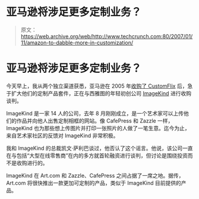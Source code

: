 # 亚马逊将涉足更多定制业务？

> 原文：<https://web.archive.org/web/http://www.techcrunch.com:80/2007/01/11/amazon-to-dabble-more-in-customization/>

# 亚马逊将涉足更多定制业务？

 [](https://web.archive.org/web/20220930222812/http://www.imagekind.com/) 今天早上，我从两个独立渠道获悉，亚马逊在 2005 年[收购了 CustomFlix](https://web.archive.org/web/20220930222812/http://news.com.com/Amazon+buys+DVD-on-demand+site/2100-1025_3-5783824.html) 后，急于扩大他们的定制产品套件，正在与西雅图的年轻初创公司 [ImageKind](https://web.archive.org/web/20220930222812/http://www.imagekind.com/) 进行收购谈判。

ImageKind 是一家 14 人的公司，去年 8 月刚刚成立，是一个艺术家可以上传他们的作品并向他人出售定制相框的网站。像 CafePress 和 Zazzle 一样，ImageKind 也为那些想上传图片并打印一张照片的人做了一笔生意。迄今为止，来自艺术家社区的反馈对 ImageKind 非常积极。

我和 ImageKind 的总裁凯文·萨利巴谈过，他否认了这个谣言。他说，该公司一直在与包括“大型在线零售商”在内的多方就首轮融资进行谈判，但讨论是围绕投资而不是收购进行的。

ImageKind 在 Art.com 和 Zazzle、CafePress 之间占据了一席之地。据传，Art.com 将很快推出一款更加可定制的产品，类似于 ImageKind 目前提供的产品。